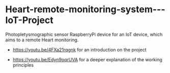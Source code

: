 # Heart-remote-monitoring-system---IoT-Project

Photopletysmographic sensor RaspberryPi device for an IoT device, which aims to a remote Heart monitoring.

-  https://youtu.be/4FXa21rqgnk for an introduction on the project

- https://youtu.be/Edyn9oqrUVA  for a deeper explanation of the working principles
